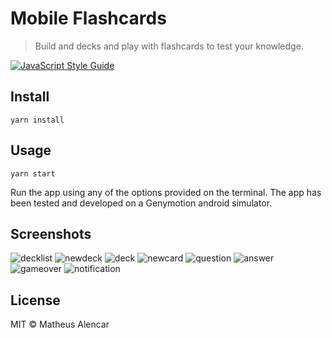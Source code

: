 # Mobile Flashcards

> Build and decks and play with flashcards to test your knowledge.

[![JavaScript Style Guide](https://cdn.rawgit.com/standard/standard/master/badge.svg)](https://github.com/standard/standard)

## Install

```
yarn install
```

## Usage

```
yarn start
```

Run the app using any of the options provided on the terminal.
The app has been tested and developed on a Genymotion android simulator.

## Screenshots

![decklist](screenshots/decklist.png)
![newdeck](screenshots/newdeck.png)
![deck](screenshots/deck.png)
![newcard](screenshots/newcard.png)
![question](screenshots/question.png)
![answer](screenshots/answer.png)
![gameover](screenshots/gameover.png)
![notification](screenshots/notification.png)


## License

MIT © Matheus Alencar
